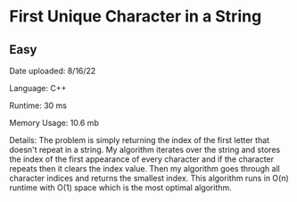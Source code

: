 
# First Unique Character in a String

## Easy

Date uploaded: 8/16/22

Language: C++

Runtime: 30 ms

Memory Usage: 10.6 mb

Details: The problem is simply returning the index of the first letter that doesn't repeat in a string. My algorithm iterates over the string and stores the index of the first appearance of every character and if the character repeats then it clears the index value. Then my algorithm goes through all character indices and returns the smallest index. This algorithm runs in O(n) runtime with O(1) space which is the most optimal algorithm.
